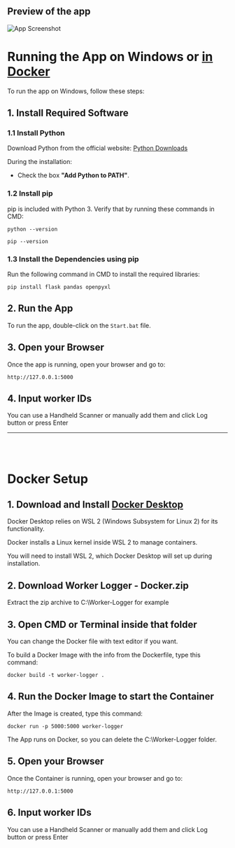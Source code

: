 ## Preview of the app
![App Screenshot](https://filip-peev.com/home/timelog/images/appPreview1.webp)

Running the App on Windows or [in Docker ](#docker-setup)
==========================

To run the app on Windows, follow these steps:

1\. Install Required Software
-----------------------------

### 1.1 Install Python

Download Python from the official website: <a href="https://www.python.org/downloads/" target="_blank">Python Downloads</a>

During the installation:

*   Check the box **"Add Python to PATH"**.

### 1.2 Install pip

pip is included with Python 3. Verify that by running these commands in CMD:

    python --version

    pip --version

### 1.3 Install the Dependencies using pip

Run the following command  in CMD to install the required libraries:

    pip install flask pandas openpyxl

2\. Run the App
---------------

To run the app, double-click on the `Start.bat` file.

3\. Open your Browser
--------------------

Once the app is running, open your browser and go to:

    http://127.0.0.1:5000

4\. Input worker IDs
--------------------
You can use a Handheld Scanner or manually add them and click Log button or press Enter

--------------------
<br>
<br>

# Docker Setup

1\. Download and Install <a href="https://docs.docker.com/desktop/setup/install/windows-install/" target="_blank">Docker Desktop</a>
---------------

Docker Desktop relies on WSL 2 (Windows Subsystem for Linux 2) for its functionality.

Docker installs a Linux kernel inside WSL 2 to manage containers.

You will need to install WSL 2, which Docker Desktop will set up during installation.

2\. Download Worker Logger - Docker.zip
---------------
Extract the zip archive to C:\Worker-Logger for example

3\. Open CMD or Terminal inside that folder
---------------

You can change the Docker file with text editor if you want.

To build a Docker Image with the info from the Dockerfile,
type this command:

    docker build -t worker-logger .


4\. Run the Docker Image to start the Container
---------------
After the Image is created, type this command:

    docker run -p 5000:5000 worker-logger

The App runs on Docker, so you can delete the C:\Worker-Logger folder.

5\. Open your Browser
---------------
Once the Container is running, open your browser and go to:

    http://127.0.0.1:5000

6\. Input worker IDs
--------------------
You can use a Handheld Scanner or manually add them and click Log button or press Enter